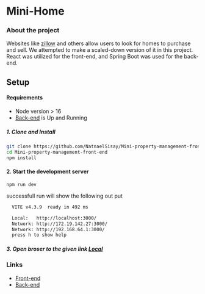 # Mini-Home

### About the project

Websites like [zillow](https://www.zillow.com/) and others allow users to look for homes to purchase and sell. We attempted to make a scaled-down version of it in this project. React was utilized for the front-end, and Spring Boot was used for the back-end.

## Setup

#### Requirements

- Node version > 16
- [Back-end](https://github.com/tinsae-yb/Mini-property-management) is Up and Running

##### 1. Clone and Install

```bash
git clone https://github.com/NatnaelSisay/Mini-property-management-front-end
cd Mini-property-management-front-end
npm install
```

#### 2. Start the development server

```
npm run dev
```

successfull run will show the following out put

```bash
  VITE v4.3.9  ready in 492 ms

  Local:   http://localhost:3000/
  Network: http://172.19.142.27:3000/
  Network: http://192.168.64.1:3000/
  press h to show help
```

##### 3. Open broser to the given link [Local](http://localhost:3000/)

### Links

- [Front-end](https://github.com/NatnaelSisay/Mini-property-management-front-end)
- [Back-end](https://github.com/tinsae-yb/Mini-property-management)
